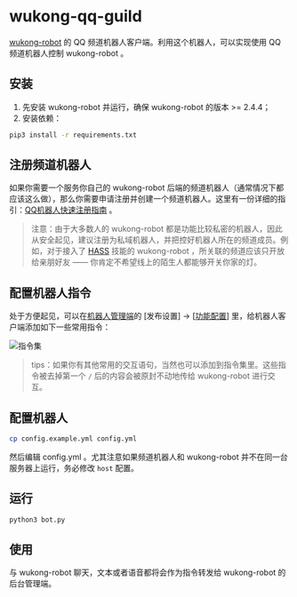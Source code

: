 # wukong-qq-guild

[wukong-robot](http://github.com/wzpan/wukong-robot) 的 QQ 频道机器人客户端。利用这个机器人，可以实现使用 QQ 频道机器人控制 wukong-robot 。

## 安装

1. 先安装 wukong-robot 并运行，确保 wukong-robot 的版本 >= 2.4.4；
2. 安装依赖：

``` bash
pip3 install -r requirements.txt
```

## 注册频道机器人

如果你需要一个服务你自己的 wukong-robot 后端的频道机器人（通常情况下都应该这么做），那么你需要申请注册并创建一个频道机器人。这里有一份详细的指引：[QQ机器人快速注册指南](https://cloud.tencent.com/lab/lab/console/1005936350069241?channel=p1001&sceneCode=q) 。

> 注意：由于大多数人的 wukong-robot 都是功能比较私密的机器人，因此从安全起见，建议注册为私域机器人，并把控好机器人所在的频道成员。例如，对于接入了 [HASS](https://wukong.hahack.com/#/contrib?id=hass) 技能的 wukong-robot ，所关联的频道应该只开放给亲朋好友 —— 你肯定不希望线上的陌生人都能够开关你家的灯。

## 配置机器人指令

处于方便起见，可以在[机器人管理端](https://q.qq.com/bot/)的 [发布设置] -> [[功能配置](https://q.qq.com/bot/#/developer/publish-config/function-config)] 里，给机器人客户端添加如下一些常用指令：

![指令集](https://wzpan-1253537070.cos.ap-guangzhou.myqcloud.com/misc/commands.jpeg)

> tips：如果你有其他常用的交互语句，当然也可以添加到指令集里。这些指令被去掉第一个 `/` 后的内容会被原封不动地传给 wukong-robot 进行交互。

## 配置机器人

``` bash
cp config.example.yml config.yml
```

然后编辑 config.yml 。尤其注意如果频道机器人和 wukong-robot 并不在同一台服务器上运行，务必修改 `host` 配置。

## 运行

``` bash
python3 bot.py
```
## 使用

与 wukong-robot 聊天，文本或者语音都将会作为指令转发给 wukong-robot 的后台管理端。